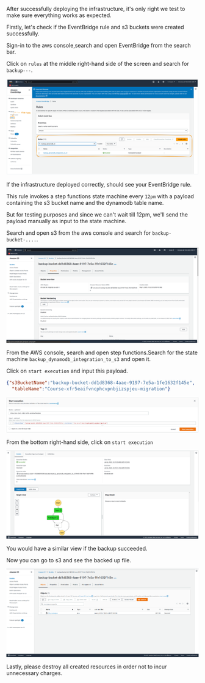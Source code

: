 After successfully deploying the infrastructure, it's only right we test to make sure 
everything works as expected. 

Firstly, let's check if the EventBridge rule and s3 buckets were created successfully.

Sign-in to the aws console,search and open EventBridge from the search bar. 

Click on `rules` at the middle right-hand side of the screen and search for `backup---`.

![alt text](https://raw.githubusercontent.com/EducloudHQ/learning_terraform/master/assets/eventbridge_rule.png)

If the infrastructure deployed correctly, should see your EventBridge rule.

This rule invokes a step functions state machine every `12pm` with a payload containing the s3 bucket name and the dynamodb table name.

But for testing purposes and since we can't wait till 12pm, we'll send the payload manually as input 
to the state machine.

Search and open s3 from the aws console and search for `backup-bucket-....`.


![alt text](https://raw.githubusercontent.com/EducloudHQ/learning_terraform/master/assets/data-backup-s3-buckect.png)


From the AWS console, search and open step functions.Search for the state machine 
`backup_dynamodb_integration_to_s3` and open it. 

Click on `start execution` and input this payload. 

```json
{"s3BucketName":"backup-bucket-dd1d8368-4aae-9197-7e5a-1fe1632f145e",
  "tableName":"Course-xfr5eaifvncphcvpnbjizspjeu-migration"}

```

![alt text](https://raw.githubusercontent.com/EducloudHQ/learning_terraform/master/assets/sf_start_execution.png)

From the bottom right-hand side, click on `start execution`

![alt text](https://raw.githubusercontent.com/EducloudHQ/learning_terraform/master/assets/sf_success.png)

You would have a similar view if the backup succeeded. 

Now you can go to s3 and see the backed up file.

![alt text](https://raw.githubusercontent.com/EducloudHQ/learning_terraform/master/assets/s3_files.png)


Lastly, please destroy all created resources in order not to incur unnecessary charges.



